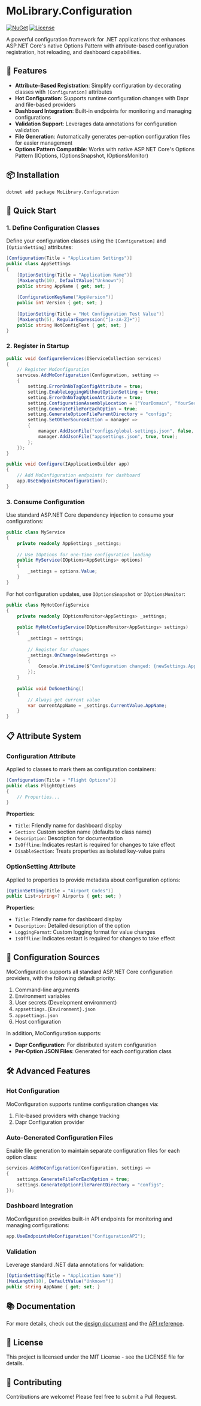 # MoLibrary.Configuration

[![NuGet](https://img.shields.io/nuget/v/MoLibrary.Configuration.svg)](https://www.nuget.org/packages/MoLibrary.Configuration/)
[![License](https://img.shields.io/github/license/Euynac/MoLibrary.Configuration.svg)](LICENSE)

A powerful configuration framework for .NET applications that enhances ASP.NET Core's native Options Pattern with attribute-based configuration registration, hot reloading, and dashboard capabilities.

## 🌟 Features

- **Attribute-Based Registration**: Simplify configuration by decorating classes with `[Configuration]` attributes
- **Hot Configuration**: Supports runtime configuration changes with Dapr and file-based providers
- **Dashboard Integration**: Built-in endpoints for monitoring and managing configurations
- **Validation Support**: Leverages data annotations for configuration validation
- **File Generation**: Automatically generates per-option configuration files for easier management
- **Options Pattern Compatible**: Works with native ASP.NET Core's Options Pattern (IOptions, IOptionsSnapshot, IOptionsMonitor)

## 📦 Installation

```bash
dotnet add package MoLibrary.Configuration
```

## 🚀 Quick Start

### 1. Define Configuration Classes

Define your configuration classes using the `[Configuration]` and `[OptionSetting]` attributes:

```csharp
[Configuration(Title = "Application Settings")]
public class AppSettings
{
    [OptionSetting(Title = "Application Name")]
    [MaxLength(10), DefaultValue("Unknown")]
    public string AppName { get; set; }
    
    [ConfigurationKeyName("AppVersion")]
    public int Version { get; set; }
    
    [OptionSetting(Title = "Hot Configuration Test Value")]
    [MaxLength(5), RegularExpression("[a-zA-Z]+")]
    public string HotConfigTest { get; set; }
}
```

### 2. Register in Startup

```csharp
public void ConfigureServices(IServiceCollection services)
{
    // Register MoConfiguration
    services.AddMoConfiguration(Configuration, setting =>
    {
        setting.ErrorOnNoTagConfigAttribute = true;
        setting.EnableLoggingWithoutOptionSetting = true;
        setting.ErrorOnNoTagOptionAttribute = true;
        setting.ConfigurationAssemblyLocation = ["YourDomain", "YourService.Domain"];
        setting.GenerateFileForEachOption = true;
        setting.GenerateOptionFileParentDirectory = "configs";
        setting.SetOtherSourceAction = manager =>
        {
            manager.AddJsonFile("configs/global-settings.json", false, true);
            manager.AddJsonFile("appsettings.json", true, true);
        };
    });
}

public void Configure(IApplicationBuilder app)
{
    // Add MoConfiguration endpoints for dashboard
    app.UseEndpointsMoConfiguration();
}
```

### 3. Consume Configuration

Use standard ASP.NET Core dependency injection to consume your configurations:

```csharp
public class MyService
{
    private readonly AppSettings _settings;
    
    // Use IOptions for one-time configuration loading
    public MyService(IOptions<AppSettings> options)
    {
        _settings = options.Value;
    }
}
```

For hot configuration updates, use `IOptionsSnapshot` or `IOptionsMonitor`:

```csharp
public class MyHotConfigService
{
    private readonly IOptionsMonitor<AppSettings> _settings;
    
    public MyHotConfigService(IOptionsMonitor<AppSettings> settings)
    {
        _settings = settings;
        
        // Register for changes
        _settings.OnChange(newSettings =>
        {
            Console.WriteLine($"Configuration changed: {newSettings.AppName}");
        });
    }
    
    public void DoSomething()
    {
        // Always get current value
        var currentAppName = _settings.CurrentValue.AppName;
    }
}
```

## 📋 Attribute System

### Configuration Attribute

Applied to classes to mark them as configuration containers:

```csharp
[Configuration(Title = "Flight Options")]
public class FlightOptions
{
    // Properties...
}
```

**Properties:**
- `Title`: Friendly name for dashboard display
- `Section`: Custom section name (defaults to class name)
- `Description`: Description for documentation
- `IsOffline`: Indicates restart is required for changes to take effect
- `DisableSection`: Treats properties as isolated key-value pairs

### OptionSetting Attribute

Applied to properties to provide metadata about configuration options:

```csharp
[OptionSetting(Title = "Airport Codes")]
public List<string>? Airports { get; set; }
```

**Properties:**
- `Title`: Friendly name for dashboard display
- `Description`: Detailed description of the option
- `LoggingFormat`: Custom logging format for value changes
- `IsOffline`: Indicates restart is required for changes to take effect

## 🔄 Configuration Sources

MoConfiguration supports all standard ASP.NET Core configuration providers, with the following default priority:

1. Command-line arguments
2. Environment variables
3. User secrets (Development environment)
4. `appsettings.{Environment}.json`
5. `appsettings.json`
6. Host configuration

In addition, MoConfiguration supports:

- **Dapr Configuration**: For distributed system configuration
- **Per-Option JSON Files**: Generated for each configuration class

## 🛠️ Advanced Features

### Hot Configuration

MoConfiguration supports runtime configuration changes via:

1. File-based providers with change tracking
2. Dapr Configuration provider

### Auto-Generated Configuration Files

Enable file generation to maintain separate configuration files for each option class:

```csharp
services.AddMoConfiguration(Configuration, settings => 
{
    settings.GenerateFileForEachOption = true;
    settings.GenerateOptionFileParentDirectory = "configs";
});
```

### Dashboard Integration

MoConfiguration provides built-in API endpoints for monitoring and managing configurations:

```csharp
app.UseEndpointsMoConfiguration("ConfigurationAPI");
```

### Validation

Leverage standard .NET data annotations for validation:

```csharp
[OptionSetting(Title = "Application Name")]
[MaxLength(10), DefaultValue("Unknown")]
public string AppName { get; set; }
```

## 📚 Documentation

For more details, check out the [design document](MoConfiguration.md) and the [API reference](https://example.com/api-reference).

## 📄 License

This project is licensed under the MIT License - see the LICENSE file for details.

## 🤝 Contributing

Contributions are welcome! Please feel free to submit a Pull Request. 